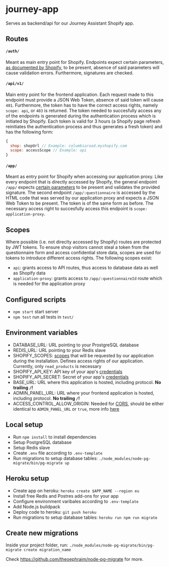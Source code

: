 
# journey-app

Serves as backend/api for our Journey Assistant Shopify app.

## Routes

#### `/auth/`
Meant as main entry point for Shopify. Endpoints expect certain parameters, [as documented by Shopify](https://help.shopify.com/api/getting-started/authentication/oauth), to be present, absence of said parameters will cause validation errors. Furthermore, signatures are checked.

#### `/api/v1/`
Main entry point for the frontend application. Each request made to this endpoint must provide a JSON Web Token, absence of said token will cause `401`. Furthermore, the token has to have the correct access rights, namely `scope: api`, or `403` is returned. The token needed to succesfully access any of the endpoints is generated during the authentication process which is initiated by Shopify. Each token is valid for 3 hours (a Shopify page refresh reinitiates the authentication process and thus generates a fresh token) and has the following form:
```js
{
  shop: shopUrl // Example: columbiaroad.myshopify.com
  scope: accessScope // Example: api
}
```

#### `/app/`
Meant as entry point for Shopify when accessing our application proxy. Like every endpoint that is directly accessed by Shopify, the general endpoint `/app/` expects [certain parameters](https://help.shopify.com/api/tutorials/application-proxies#security) to be present and validates the provided signature. The second endpoint `/app/:questionnaire` is accessed by the HTML code that was served by our application proxy and expects a JSON Web Token to be present. The token is of the same form as before. The necessary access right to succesfully access this endpoint is `scope: application-proxy`.

## Scopes
Where possible (i.e. not direclty accessed by Shopify) routes are protected by JWT tokens. To ensure shop visitors cannot steal a token from the questionnaire form and access confidential store data, scopes are used for tokens to introduce different access rights. The following scopes exist:
* `api`: grants access to API routes, thus access to database data as well as Shopify data
* `application-proxy`: grants access to `/app/:questionnaireId` route which is needed for the application proxy

## Configured scripts
* `npm start` start server
* `npm test` run all tests in `test/`

## Environment variables
* DATABASE_URL: URL pointing to your ProstgreSQL database
* REDIS_URL: URL pointing to your Redis slave
* SHOPIFY_SCOPES: [scopes](https://help.shopify.com/api/getting-started/authentication/oauth#scopes) that will be requested by our application during the installation. Defines access rights of our application. Currently, only `read_products` is necessary
* SHOPIFY_API_KEY: API key of your app's [credentials](https://help.shopify.com/api/getting-started/authentication/oauth#step-1-get-the-clients-credentials)
* SHOPIFY_API_SECRET: Secret of your app's [credentials](https://help.shopify.com/api/getting-started/authentication/oauth#step-1-get-the-clients-credentials)
* BASE_URL: URL where this application is hosted, including protocol. **No trailing `/`!**
* ADMIN_PANEL_URL: URL where your frontend application is hosted, including protocol. **No trailing `/`!**
* ACCESS_CONTROL_ALLOW_ORIGIN: Needed for [CORS](https://developer.mozilla.org/en-US/docs/Web/HTTP/Access_control_CORS), should be either identical to `ADMIN_PANEL_URL` or `true`, more info [here](https://www.npmjs.com/package/cors#configuration-options)

## Local setup
* Run `npm install` to install dependencies
* Setup PostgreSQL database
* Setup Redis slave
* Create `.env` file according to `.env-template`
* Run migrations to setup database tables:
`./node_modules/node-pg-migrate/bin/pg-migrate up`

## Heroku setup
* Create app on heroku: `heroku create $APP_NAME --region eu`
* Install free Redis and Postres add-ons for your app
* Configure environment varibales according to `.env-template`
* Add Node.js buildpack
* Deploy code to heroku: `git push heroku`
* Run migrations to setup database tables:
`heroku run npm run migrate`

## Create new migrations

Inside your project folder, run: 
`./node_modules/node-pg-migrate/bin/pg-migrate create migration_name`

Check https://github.com/theoephraim/node-pg-migrate for more.
